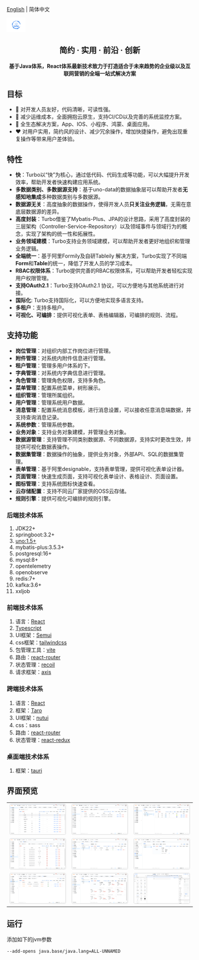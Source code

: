 [English](README.en-US.md) | 简体中文

<img src="./docs/logo.png" style="zoom:5%;"  >

<h2 align="center">简约 · 实用 · 前沿 · 创新</h2>

<h4 align="center">基于Java体系，React体系最新技术致力于打造适合于未来趋势的企业级以及互联网营销的全端一站式解决方案</h4>

## 目标

- 🧃 对开发人员友好，代码清晰，可读性强。
- 🤖 减少运维成本，全面拥抱云原生，支持CI/CD以及完善的系统监控方案。
- 💪 全生态解决方案，App、IOS、小程序、鸿蒙、桌面应用。
- ❤️ 对用户实用，简约风的设计、减少冗余操作，增加快捷操作，避免出现重复操作等带来用户差体验。

## 特性

- **快**：Turbo以“快”为核心，通过低代码、代码生成等功能，可以大幅提升开发效率，帮助开发者快速构建应用系统。
- **多数据类别、多数据源支持**：基于uno-data的数据抽象层可以帮助开发者**无感知地集成**多种数据类别与多数据源。
- **数据源无关**：高度抽象的数据操作，使得开发人员**只关注业务逻辑**，无需在意底层数据源的差异。
- **高度封装**：Turbo借鉴了Mybatis-Plus、JPA的设计思路，采用了高度封装的三层架构（Controller-Service-Repository）以及领域事件与领域行为的概念，实现了架构的统一性和拓展性。
- **业务领域建模**：Turbo支持业务领域建模，可以帮助开发者更好地组织和管理业务逻辑。
- **全端统一**：基于阿里Formily及自研Tableily 解决方案，Turbo实现了不同端**Form**和**Table**的统一，降低了开发人员的学习成本。
- **RBAC权限体系**：Turbo提供完善的RBAC权限体系，可以帮助开发者轻松实现用户权限管理。
- **支持OAuth2.1**：Turbo支持OAuth2.1 协议，可以方便地与其他系统进行对接。
- **国际化**: Turbo支持国际化，可以方便地实现多语言支持。
- **多租户**：支持多租户。
- **可视化、可编排**：提供可视化表单、表格编辑器，可编排的规则、流程。

## 支持功能

- **岗位管理**：对组织内部工作岗位进行管理。
- **附件管理**：对系统内附件信息进行管理。
- **租户管理**：管理多用户体系的下。
- **字典管理**：对系统内字典信息进行管理。
- **角色管理**：管理角色权限，支持多角色。
- **菜单管理**：配置系统菜单，树形展示。
- **组织管理**：管理所属组织。
- **用户管理**：管理系统用户数据。
- **消息管理**：配置系统消息模板，进行消息设置，可以接收任意消息端数据，并支持查询消息记录。
- **系统参数**：管理系统参数。
- **业务对象**：支持业务对象建模，并管理业务对象。
- **数据源管理**：支持管理不同类别数据源、不同数据源，支持实时更改生效，并提供可视化数据表操作。
- **数据集管理**：数据操作的抽象，提供业务对象，外部API、SQL的数据集管理。
- **表单管理**：基于阿里designable，支持表单管理，提供可视化表单设计器。
- **页面管理**：快速生成页面，支持可视化表单设计、表格设计、页面设置。
- **图标管理**：支持系统图标快速查看。
- **云存储配置**：支持不同云厂家提供的OSS云存储。
- **规则引擎**：提供可视化可编排的规则引擎。

### 后端技术体系

1. JDK22+
2. springboot:3.2+
3. [uno:1.5+](https://github.com/ClearXs/uno)
4. mybatis-plus:3.5.3+
5. postgresql:16+
6. mysql:8+
7. opentelemetry
8. openobserve
9. redis:7+
10. kafka:3.6+
11. xxljob

### 前端技术体系

1. 语言：[React](https://zh-hans.react.dev/)
2. [Typescript](https://www.typescriptlang.org/)
3. UI框架：[Semui](https://semi.design/)
4. css框架：[tailwindcss](https://tailwindcss.com/)
5. 包管理工具：[vite](https://vitejs.dev/)
6. 路由：[react-router](https://reactrouter.com/en/main)
7. 状态管理：[recoil](https://recoiljs.org/)
8. 请求框架：[axis](https://axios-http.com/)

### 跨端技术体系

1. 语言：[React](https://zh-hans.react.dev/)
2. 框架：[Taro](https://docs.taro.zone/)
3. UI框架：[nutui](https://nutui.jd.com/#/)
4. css：sass
5. 路由：[react-router](https://reactrouter.com/en/main)
6. 状态管理：[react-redux](https://react-redux.js.org/)

### 桌面端技术体系

1. 框架：[tauri](https://tauri.app/)

## 界面预览

<table>
    <tr>
        <td><img src="./docs/images/preview1.png" alt="preview1"/></td>
        <td><img src="./docs/images/preview2.png" alt="preview2"/></td>
        <td><img src="./docs/images/preview3.png" alt="preview3"/></td>
    </tr>
    <tr>
        <td><img src="./docs/images/preview4.png" alt="preview4"/></td>
        <td><img src="./docs/images/preview5.png" alt="preview5"/></td>
        <td><img src="./docs/images/preview6.png" alt="preview6"/></td>
    </tr>
    <tr>
        <td><img src="./docs/images/preview7.png" alt="preview7"/></td>
        <td><img src="./docs/images/preview8.png" alt="preview8"/></td>
      	<td><img src="./docs/images/preview9.png" alt="preview9"/></td>
    </tr>
</table>

## 运行

添加如下的jvm参数

```bash
--add-opens java.base/java.lang=ALL-UNNAMED
